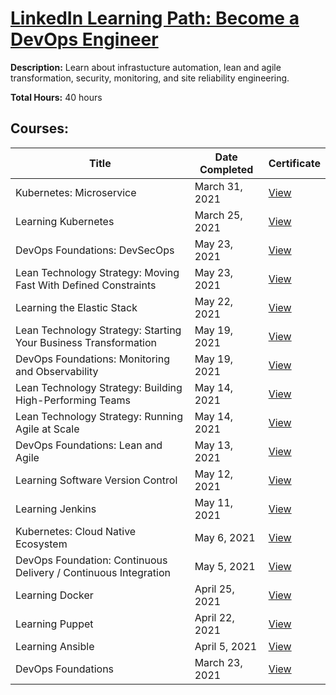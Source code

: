 # [LinkedIn Learning Path: Become a DevOps Engineer](https://www.linkedin.com/learning/paths/become-a-devops-engineer)

**Description:** Learn about infrastucture automation, lean and agile transformation, security, monitoring, and site reliability engineering.

**Total Hours:** 40 hours

## Courses:

| Title | Date Completed | Certificate |
|-------|----------------|-------------|
| Kubernetes: Microservice |  March 31, 2021 | [View](https://github.com/cyberpau/seminars/blob/main/certificates/2021/CertificateOfCompletion_Kubernetes%20Microservices.pdf) |
| Learning Kubernetes | March 25, 2021 | [View](https://github.com/cyberpau/seminars/blob/main/certificates/2021/CertificateOfCompletion_Learning%20Kubernetes.pdf) |
| DevOps Foundations: DevSecOps | May 23, 2021 | [View](https://github.com/cyberpau/seminars/blob/main/certificates/2021/CertificateOfCompletion_DevOps%20Foundations%20DevSecOps.pdf) |
| Lean Technology Strategy: Moving Fast With Defined Constraints | May 23, 2021 | [View](https://github.com/cyberpau/seminars/blob/main/certificates/2021/CertificateOfCompletion_Lean%20Technology%20Strategy%20Moving%20Fast%20With%20Defined%20Constraints.pdf) |
| Learning the Elastic Stack | May 22, 2021 | [View](https://github.com/cyberpau/seminars/blob/main/certificates/2021/CertificateOfCompletion_Learning%20the%20Elastic%20Stack.pdf) |
| Lean Technology Strategy: Starting Your Business Transformation | May 19, 2021 | [View](#)
| DevOps Foundations: Monitoring and Observability | May 19, 2021 | [View](https://github.com/cyberpau/seminars/blob/main/certificates/2021/CertificateOfCompletion_DevOps%20Foundations%20Monitoring%20and%20Observability.pdf) |
| Lean Technology Strategy: Building High-Performing Teams | May 14, 2021 | [View](https://github.com/cyberpau/seminars/blob/main/certificates/2021/CertificateOfCompletion_Lean%20Technology%20Strategy%20Building%20HighPerforming%20Teams.pdf) |
| Lean Technology Strategy: Running Agile at Scale | May 14, 2021 | [View](https://github.com/cyberpau/seminars/blob/main/certificates/2021/CertificateOfCompletion_Lean%20Technology%20Strategy%20Running%20Agile%20at%20Scale.pdf) |
| DevOps Foundations: Lean and Agile | May 13, 2021 | [View](https://github.com/cyberpau/seminars/blob/main/certificates/2021/CertificateOfCompletion_DevOps%20Foundations%20Lean%20and%20Agile.pdf) |
| Learning Software Version Control | May 12, 2021 | [View](https://github.com/cyberpau/seminars/blob/main/certificates/2021/CertificateOfCompletion_Learning%20Software%20Version%20Control.pdf)
| Learning Jenkins | May 11, 2021 | [View](https://github.com/cyberpau/seminars/blob/main/certificates/2021/CertificateOfCompletion_Learning%20Jenkins.pdf) |
| Kubernetes: Cloud Native Ecosystem | May 6, 2021 | [View](https://github.com/cyberpau/seminars/blob/main/certificates/2021/CertificateOfCompletion_Kubernetes%20Cloud%20Native%20Ecosystem.pdf) |
| DevOps Foundation: Continuous Delivery / Continuous Integration | May 5, 2021 | [View](https://github.com/cyberpau/seminars/blob/main/certificates/2021/CertificateOfCompletion_DevOps%20Foundations%20Continuous%20DeliveryContinuous%20Integration.pdf) |
| Learning Docker | April 25, 2021 | [View](https://github.com/cyberpau/seminars/blob/main/certificates/2021/CertificateOfCompletion_Learning%20Docker.pdf) |
| Learning Puppet | April 22, 2021 | [View](https://github.com/cyberpau/seminars/blob/main/certificates/2021/CertificateOfCompletion_Learning%20Puppet.pdf) |
| Learning Ansible | April 5, 2021 | [View](https://github.com/cyberpau/seminars/blob/main/certificates/2021/CertificateOfCompletion_Learning%20Ansible.pdf) |
| DevOps Foundations | March 23, 2021 | [View](https://github.com/cyberpau/seminars/blob/main/certificates/2021/CertificateOfCompletion_DevOps%20Foundations.pdf)